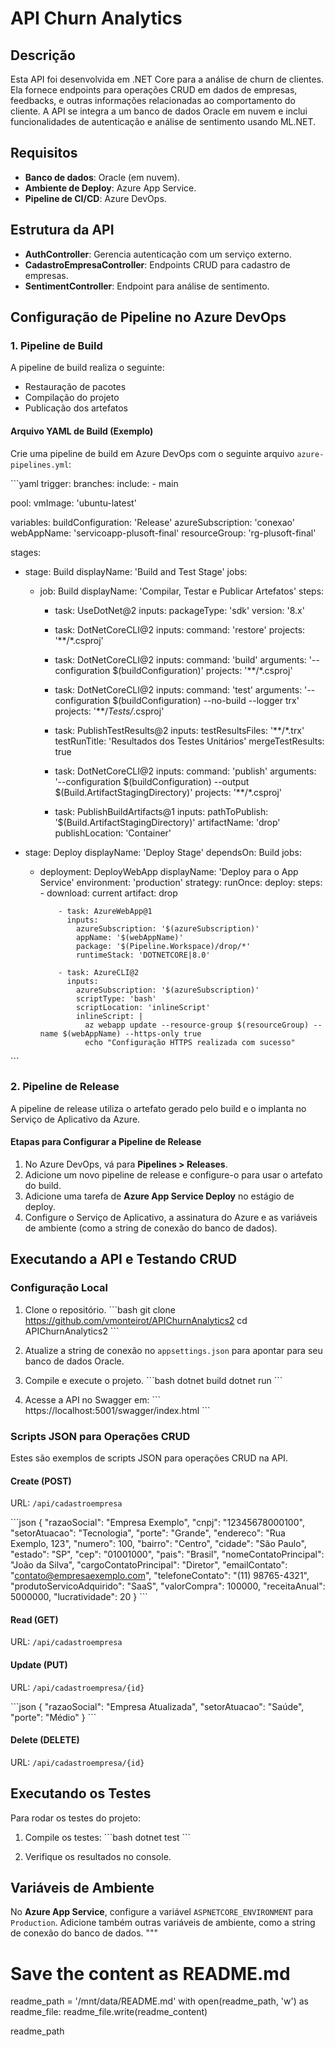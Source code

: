 # API Churn Analytics

## Descrição

Esta API foi desenvolvida em .NET Core para a análise de churn de clientes. Ela fornece endpoints para operações CRUD em dados de empresas, feedbacks, e outras informações relacionadas ao comportamento do cliente. A API se integra a um banco de dados Oracle em nuvem e inclui funcionalidades de autenticação e análise de sentimento usando ML.NET.

## Requisitos

- **Banco de dados**: Oracle (em nuvem).
- **Ambiente de Deploy**: Azure App Service.
- **Pipeline de CI/CD**: Azure DevOps.

## Estrutura da API

- **AuthController**: Gerencia autenticação com um serviço externo.
- **CadastroEmpresaController**: Endpoints CRUD para cadastro de empresas.
- **SentimentController**: Endpoint para análise de sentimento.

## Configuração de Pipeline no Azure DevOps

### 1. Pipeline de Build

A pipeline de build realiza o seguinte:
- Restauração de pacotes
- Compilação do projeto
- Publicação dos artefatos

#### Arquivo YAML de Build (Exemplo)

Crie uma pipeline de build em Azure DevOps com o seguinte arquivo `azure-pipelines.yml`:

\`\`\`yaml
trigger:
  branches:
    include:
      - main

pool:
  vmImage: 'ubuntu-latest'

variables:
  buildConfiguration: 'Release'
  azureSubscription: 'conexao'
  webAppName: 'servicoapp-plusoft-final'
  resourceGroup: 'rg-plusoft-final'

stages:
  - stage: Build
    displayName: 'Build and Test Stage'
    jobs:
      - job: Build
        displayName: 'Compilar, Testar e Publicar Artefatos'
        steps:
          - task: UseDotNet@2
            inputs:
              packageType: 'sdk'
              version: '8.x' 

          - task: DotNetCoreCLI@2
            inputs:
              command: 'restore'
              projects: '**/*.csproj'

          - task: DotNetCoreCLI@2
            inputs:
              command: 'build'
              arguments: '--configuration $(buildConfiguration)'
              projects: '**/*.csproj'

          - task: DotNetCoreCLI@2
            inputs:
              command: 'test'
              arguments: '--configuration $(buildConfiguration) --no-build --logger trx'
              projects: '**/*Tests/*.csproj'
            
          - task: PublishTestResults@2
            inputs:
              testResultsFiles: '**/*.trx'
              testRunTitle: 'Resultados dos Testes Unitários'
              mergeTestResults: true

          - task: DotNetCoreCLI@2
            inputs:
              command: 'publish'
              arguments: '--configuration $(buildConfiguration) --output $(Build.ArtifactStagingDirectory)'
              projects: '**/*.csproj'

          - task: PublishBuildArtifacts@1
            inputs:
              pathToPublish: '$(Build.ArtifactStagingDirectory)'
              artifactName: 'drop'
              publishLocation: 'Container'

  - stage: Deploy
    displayName: 'Deploy Stage'
    dependsOn: Build
    jobs:
      - deployment: DeployWebApp
        displayName: 'Deploy para o App Service'
        environment: 'production'
        strategy:
          runOnce:
            deploy:
              steps:
                - download: current
                  artifact: drop

                - task: AzureWebApp@1
                  inputs:
                    azureSubscription: '$(azureSubscription)'
                    appName: '$(webAppName)'
                    package: '$(Pipeline.Workspace)/drop/*'
                    runtimeStack: 'DOTNETCORE|8.0'

                - task: AzureCLI@2
                  inputs:
                    azureSubscription: '$(azureSubscription)'
                    scriptType: 'bash'
                    scriptLocation: 'inlineScript'
                    inlineScript: |
                      az webapp update --resource-group $(resourceGroup) --name $(webAppName) --https-only true
                      echo "Configuração HTTPS realizada com sucesso"
\`\`\`

### 2. Pipeline de Release

A pipeline de release utiliza o artefato gerado pelo build e o implanta no Serviço de Aplicativo da Azure.

#### Etapas para Configurar a Pipeline de Release

1. No Azure DevOps, vá para **Pipelines > Releases**.
2. Adicione um novo pipeline de release e configure-o para usar o artefato do build.
3. Adicione uma tarefa de **Azure App Service Deploy** no estágio de deploy.
4. Configure o Serviço de Aplicativo, a assinatura do Azure e as variáveis de ambiente (como a string de conexão do banco de dados).

## Executando a API e Testando CRUD

### Configuração Local

1. Clone o repositório.
   \`\`\`bash
   git clone https://github.com/vmonteirot/APIChurnAnalytics2
   cd APIChurnAnalytics2
   \`\`\`

2. Atualize a string de conexão no `appsettings.json` para apontar para seu banco de dados Oracle.

3. Compile e execute o projeto.
   \`\`\`bash
   dotnet build
   dotnet run
   \`\`\`

4. Acesse a API no Swagger em:
   \`\`\`
   https://localhost:5001/swagger/index.html
   \`\`\`

### Scripts JSON para Operações CRUD

Estes são exemplos de scripts JSON para operações CRUD na API.

#### Create (POST)
URL: `/api/cadastroempresa`

\`\`\`json
{
  "razaoSocial": "Empresa Exemplo",
  "cnpj": "12345678000100",
  "setorAtuacao": "Tecnologia",
  "porte": "Grande",
  "endereco": "Rua Exemplo, 123",
  "numero": 100,
  "bairro": "Centro",
  "cidade": "São Paulo",
  "estado": "SP",
  "cep": "01001000",
  "pais": "Brasil",
  "nomeContatoPrincipal": "João da Silva",
  "cargoContatoPrincipal": "Diretor",
  "emailContato": "contato@empresaexemplo.com",
  "telefoneContato": "(11) 98765-4321",
  "produtoServicoAdquirido": "SaaS",
  "valorCompra": 100000,
  "receitaAnual": 5000000,
  "lucratividade": 20
}
\`\`\`

#### Read (GET)
URL: `/api/cadastroempresa`

#### Update (PUT)
URL: `/api/cadastroempresa/{id}`

\`\`\`json
{
  "razaoSocial": "Empresa Atualizada",
  "setorAtuacao": "Saúde",
  "porte": "Médio"
}
\`\`\`

#### Delete (DELETE)
URL: `/api/cadastroempresa/{id}`

## Executando os Testes

Para rodar os testes do projeto:

1. Compile os testes:
   \`\`\`bash
   dotnet test
   \`\`\`

2. Verifique os resultados no console.

## Variáveis de Ambiente

No **Azure App Service**, configure a variável `ASPNETCORE_ENVIRONMENT` para `Production`. Adicione também outras variáveis de ambiente, como a string de conexão do banco de dados.
"""

# Save the content as README.md
readme_path = '/mnt/data/README.md'
with open(readme_path, 'w') as readme_file:
    readme_file.write(readme_content)

readme_path
